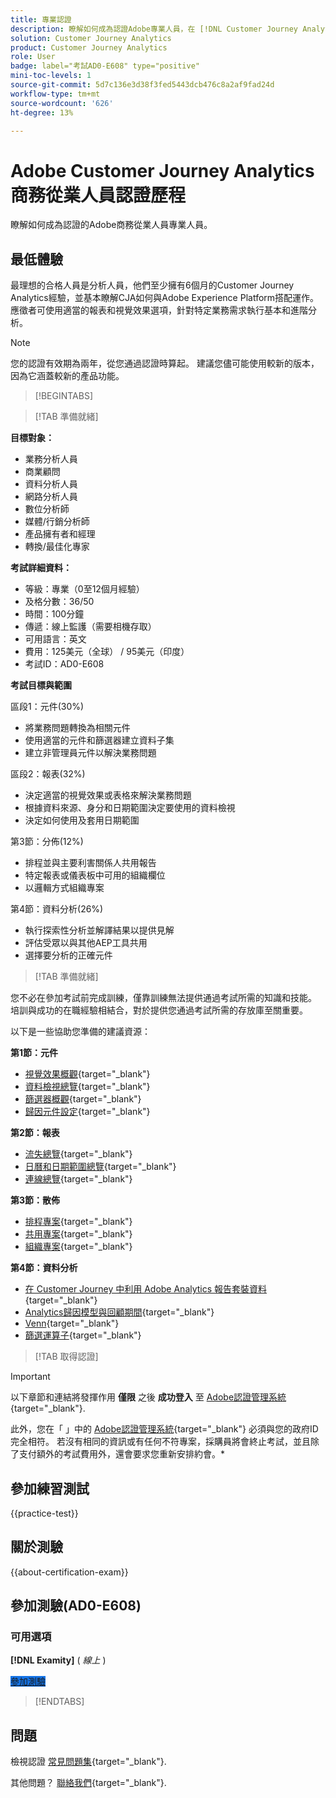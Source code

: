 ```yaml
---
title: 專業認證
description: 瞭解如何成為認證Adobe專業人員，在 [!DNL Customer Journey Analytics]
solution: Customer Journey Analytics
product: Customer Journey Analytics
role: User
badge: label="考試AD0-E608" type="positive"
mini-toc-levels: 1
source-git-commit: 5d7c136e3d38f3fed5443dcb476c8a2af9fad24d
workflow-type: tm+mt
source-wordcount: '626'
ht-degree: 13%

---
```


# Adobe Customer Journey Analytics商務從業人員認證歷程

瞭解如何成為認證的Adobe商務從業人員專業人員。

## 最低體驗

最理想的合格人員是分析人員，他們至少擁有6個月的Customer Journey Analytics經驗，並基本瞭解CJA如何與Adobe Experience Platform搭配運作。 應徵者可使用適當的報表和視覺效果選項，針對特定業務需求執行基本和進階分析。

>[!NOTE]
>
>您的認證有效期為兩年，從您通過認證時算起。 建議您儘可能使用較新的版本，因為它涵蓋較新的產品功能。

>[!BEGINTABS]

>[!TAB 準備就緒]

**目標對象：**

* 業務分析人員
* 商業顧問
* 資料分析人員
* 網路分析人員
* 數位分析師
* 媒體/行銷分析師
* 產品擁有者和經理
* 轉換/最佳化專家

**考試詳細資料：**

* 等級：專業（0至12個月經驗）
* 及格分數：36/50
* 時間：100分鐘
* 傳遞：線上監護（需要相機存取）
* 可用語言：英文
* 費用：125美元（全球） / 95美元（印度）
* 考試ID：AD0-E608

**考試目標與範圍**

區段1：元件(30%)

* 將業務問題轉換為相關元件
* 使用適當的元件和篩選器建立資料子集
* 建立非管理員元件以解決業務問題

區段2：報表(32%)

* 決定適當的視覺效果或表格來解決業務問題
* 根據資料來源、身分和日期範圍決定要使用的資料檢視
* 決定如何使用及套用日期範圍

第3節：分佈(12%)

* 排程並與主要利害關係人共用報告
* 特定報表或儀表板中可用的組織欄位
* 以邏輯方式組織專案

第4節：資料分析(26%)

* 執行探索性分析並解譯結果以提供見解
* 評估受眾以與其他AEP工具共用
* 選擇要分析的正確元件

>[!TAB 準備就緒]

您不必在參加考試前完成訓練，僅靠訓練無法提供通過考試所需的知識和技能。 培訓與成功的在職經驗相結合，對於提供您通過考試所需的存放庫至關重要。

以下是一些協助您準備的建議資源：

**第1節：元件**

* [視覺效果概觀](https://experienceleague.adobe.com/docs/analytics-platform/using/cja-workspace/visualizations/freeform-analysis-visualizations.html){target="_blank"}
* [資料檢視總覽](https://experienceleague.adobe.com/docs/analytics-platform/using/cja-dataviews/data-views.html?lang=zh-Hant){target="_blank"}
* [篩選器概觀](https://experienceleague.adobe.com/docs/analytics-platform/using/cja-components/cja-filters/filters-overview.html){target="_blank"}
* [歸因元件設定](https://experienceleague.adobe.com/docs/analytics-platform/using/cja-dataviews/component-settings/attribution.html){target="_blank"}

**第2節：報表**

* [流失總覽](https://experienceleague.adobe.com/docs/analytics-platform/using/cja-workspace/visualizations/fallout/fallout-flow.html){target="_blank"}
* [日曆和日期範圍總覽](https://experienceleague.adobe.com/docs/analytics-platform/using/cja-components/cja-date-ranges/calendar.html){target="_blank"}
* [連線總覽](https://experienceleague.adobe.com/docs/analytics-platform/using/cja-connections/overview.html?lang=zh-Hant){target="_blank"}

**第3節：散佈**

* [排程專案](https://experienceleague.adobe.com/docs/analytics-platform/using/cja-workspace/curate-share/t-schedule-report.html?lang=zh-Hant){target="_blank"}
* [共用專案](https://experienceleague.adobe.com/docs/analytics-platform/using/cja-workspace/curate-share/share-projects.html){target="_blank"}
* [組織專案](https://experienceleague.adobe.com/docs/analytics-platform/using/cja-workspace/curate-share/curate.html){target="_blank"}

**第4節：資料分析**

* [在 Customer Journey 中利用 Adobe Analytics 報告套裝資料](https://experienceleague.adobe.com/docs/analytics-platform/using/compare-aa-cja/cja-aa-comparison/aa-data-in-cja.html){target="_blank"}
* [Analytics歸因模型與回顧期間](https://experienceleague.adobe.com/docs/analytics/analyze/analysis-workspace/attribution/models.html?lang=en%22%3ehttps://experienceleague.adobe.com/docs/analytics/analyze/analysis-workspace/attribution/models.html){target="_blank"}
* [Venn](https://experienceleague.adobe.com/docs/analytics/analyze/analysis-workspace/visualizations/venn.html?lang=zh-Hant){target="_blank"}
* [篩選運算子](https://experienceleague.adobe.com/docs/analytics-platform/using/cja-components/cja-filters/operators.html){target="_blank"}

>[!TAB 取得認證]

>[!IMPORTANT]
>
>以下章節和連結將發揮作用 **僅限**  之後 **成功登入** 至 [Adobe認證管理系統](https://www.certmetrics.com/adobe){target="_blank"}.
>
>此外，您在「 」中的 [Adobe認證管理系統](https://www.certmetrics.com/adobe){target="_blank"} 必須與您的政府ID完全相符。 若沒有相同的資訊或有任何不符專案，採購員將會終止考試，並且除了支付額外的考試費用外，還會要求您重新安排約會。*


## 參加練習測試

{{practice-test}}

## 關於測驗

{{about-certification-exam}}

## 參加測驗(AD0-E608)

### 可用選項

**[!DNL Examity]** ( *線上* )

<a href="https://www.certmetrics.com/adobe/candidate/examity_sso.aspx?eid=AD0-E608" target="_blank" class="spectrum-Button spectrum-Button--fill spectrum-Button--accent spectrum-Button--sizeM is-margin-bottom-big-big at-element-click-tracking" style="background-color:#1473E6">

<span class="spectrum-Button-label has-no-wrap">
   參加測驗
</span>
</a>

>[!ENDTABS]

## 問題

檢視認證 [常見問題集](https://experienceleague.adobe.com/docs/certification/certification/faq.html){target="_blank"}.

其他問題？ [聯絡我們](mailto:certif@adobe.com){target="_blank"}.
